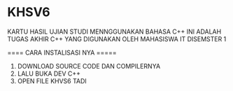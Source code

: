 # KHSV6
KARTU HASIL UJIAN STUDI MENNGGUNAKAN BAHASA C++
INI ADALAH TUGAS AKHIR C++ YANG DIGUNAKAN OLEH MAHASISWA IT DISEMSTER 1

==== CARA INSTALISASI NYA =====
1. DOWNLOAD SOURCE CODE DAN COMPILERNYA
2. LALU BUKA DEV C++
3. OPEN FILE KHVS6 TADI

